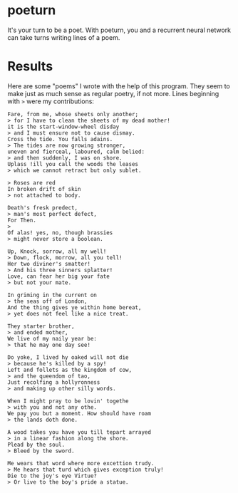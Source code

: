 # poeturn

It's your turn to be a poet. With poeturn, you and a recurrent neural network can take turns writing lines of a poem.

# Results

Here are some "poems" I wrote with the help of this program. They seem to make just as much sense as regular poetry, if not more. Lines beginning with `>` were my contributions:

```
Fare, from me, whose sheets only another;
> for I have to clean the sheets of my dead mother!
it is the start-window-wheel disday
> and I must ensure not to cause dismay.
Cross the tide. You falls adains.
> The tides are now growing stronger,
uneven and fierceal, laboured, calm belied:
> and then suddenly, I was on shore.
Uplass !ill you call the woods the leases
> which we cannot retract but only sublet.
```

```
> Roses are red
In broken drift of skin
> not attached to body.

Death's fresk predect,
> man's most perfect defect,
For Then.
>     
Of alas! yes, no, though brassies
> might never store a boolean.

Up, Knock, sorrow, all my well!
> Down, flock, morrow, all you tell!
Her two diviner's smatter!
> And his three sinners splatter!
Love, can fear her big your fate
> but not your mate.
```

```
In griming in the current on
> the seas off of London,
And the thing gives ye within home bereat,
> yet does not feel like a nice treat.

They starter brother,
> and ended mother,
We live of my naily year be:
> that he may one day see!

Do yoke, I lived hy oaked will not die
> because he's killed by a spy!   
Left and follets as the kingdom of cow,
> and the queendom of tao,
Just recolfing a hollyronness
> and making up other silly words.
```

```
When I might pray to be lovin' togethe
> with you and not any othe.
We pay you but a moment. How should have roam
> the lands doth done.

A wood takes you have you till tepart arrayed
> in a linear fashion along the shore.
Plead by the soul.
> Bleed by the sword.

Me wears that word where more excettion trudy.
> Me hears that turd which gives exception truly!
Die to the joy's eye Virtue?
> Or live to the boy's pride a statue.
```
